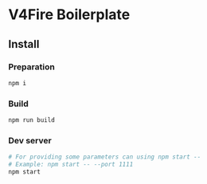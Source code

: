 V4Fire Boilerplate
==================

## Install
### Preparation

```bash
npm i
```

### Build

```bash
npm run build
```

### Dev server

```bash
# For providing some parameters can using npm start --
# Example: npm start -- --port 1111
npm start
```
